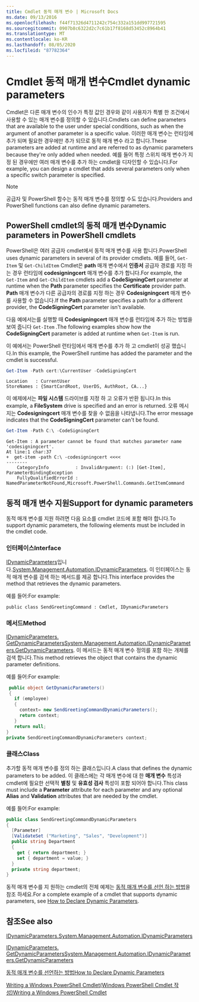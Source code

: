 ```yaml
---
title: Cmdlet 동적 매개 변수 | Microsoft Docs
ms.date: 09/13/2016
ms.openlocfilehash: f44f71326d4711242c754c332a151dd997721595
ms.sourcegitcommit: 0907b8c6322d2c7c61b17f8168d53452c8964b41
ms.translationtype: MT
ms.contentlocale: ko-KR
ms.lasthandoff: 08/05/2020
ms.locfileid: "87782364"
---
```

# <a name="cmdlet-dynamic-parameters"></a><span data-ttu-id="d9ec3-102">Cmdlet 동적 매개 변수</span><span class="sxs-lookup"><span data-stu-id="d9ec3-102">Cmdlet dynamic parameters</span></span>

<span data-ttu-id="d9ec3-103">Cmdlet은 다른 매개 변수의 인수가 특정 값인 경우와 같이 사용자가 특별 한 조건에서 사용할 수 있는 매개 변수를 정의할 수 있습니다.</span><span class="sxs-lookup"><span data-stu-id="d9ec3-103">Cmdlets can define parameters that are available to the user under special conditions, such as when the argument of another parameter is a specific value.</span></span> <span data-ttu-id="d9ec3-104">이러한 매개 변수는 런타임에 추가 되며 필요한 경우에만 추가 되므로 동적 매개 변수 라고 합니다.</span><span class="sxs-lookup"><span data-stu-id="d9ec3-104">These parameters are added at runtime and are referred to as dynamic parameters because they're only added when needed.</span></span> <span data-ttu-id="d9ec3-105">예를 들어 특정 스위치 매개 변수가 지정 된 경우에만 여러 매개 변수를 추가 하는 cmdlet을 디자인할 수 있습니다.</span><span class="sxs-lookup"><span data-stu-id="d9ec3-105">For example, you can design a cmdlet that adds several parameters only when a specific switch parameter is specified.</span></span>

> [!NOTE]
> <span data-ttu-id="d9ec3-106">공급자 및 PowerShell 함수는 동적 매개 변수를 정의할 수도 있습니다.</span><span class="sxs-lookup"><span data-stu-id="d9ec3-106">Providers and PowerShell functions can also define dynamic parameters.</span></span>

## <a name="dynamic-parameters-in-powershell-cmdlets"></a><span data-ttu-id="d9ec3-107">PowerShell cmdlet의 동적 매개 변수</span><span class="sxs-lookup"><span data-stu-id="d9ec3-107">Dynamic parameters in PowerShell cmdlets</span></span>

<span data-ttu-id="d9ec3-108">PowerShell은 여러 공급자 cmdlet에서 동적 매개 변수를 사용 합니다.</span><span class="sxs-lookup"><span data-stu-id="d9ec3-108">PowerShell uses dynamic parameters in several of its provider cmdlets.</span></span> <span data-ttu-id="d9ec3-109">예를 들어, `Get-Item` 및 `Get-ChildItem` Cmdlet은 **path** 매개 변수에서 **인증서** 공급자 경로를 지정 하는 경우 런타임에 **codesigningcert** 매개 변수를 추가 합니다.</span><span class="sxs-lookup"><span data-stu-id="d9ec3-109">For example, the `Get-Item` and `Get-ChildItem` cmdlets add a **CodeSigningCert** parameter at runtime when the **Path** parameter specifies the **Certificate** provider path.</span></span> <span data-ttu-id="d9ec3-110">**Path** 매개 변수가 다른 공급자의 경로를 지정 하는 경우 **Codesigningcert** 매개 변수를 사용할 수 없습니다.</span><span class="sxs-lookup"><span data-stu-id="d9ec3-110">If the **Path** parameter specifies a path for a different provider, the **CodeSigningCert** parameter isn't available.</span></span>

<span data-ttu-id="d9ec3-111">다음 예에서는를 실행할 때 **Codesigningcert** 매개 변수를 런타임에 추가 하는 방법을 보여 줍니다 `Get-Item` .</span><span class="sxs-lookup"><span data-stu-id="d9ec3-111">The following examples show how the **CodeSigningCert** parameter is added at runtime when `Get-Item` is run.</span></span>

<span data-ttu-id="d9ec3-112">이 예에서는 PowerShell 런타임에서 매개 변수를 추가 하 고 cmdlet이 성공 했습니다.</span><span class="sxs-lookup"><span data-stu-id="d9ec3-112">In this example, the PowerShell runtime has added the parameter and the cmdlet is successful.</span></span>

```powershell
Get-Item -Path cert:\CurrentUser -CodeSigningCert
```

```Output
Location   : CurrentUser
StoreNames : {SmartCardRoot, UserDS, AuthRoot, CA...}
```

<span data-ttu-id="d9ec3-113">이 예제에서는 **파일 시스템** 드라이브를 지정 하 고 오류가 반환 됩니다.</span><span class="sxs-lookup"><span data-stu-id="d9ec3-113">In this example, a **FileSystem** drive is specified and an error is returned.</span></span> <span data-ttu-id="d9ec3-114">오류 메시지는 **Codesigningcert** 매개 변수를 찾을 수 없음을 나타냅니다.</span><span class="sxs-lookup"><span data-stu-id="d9ec3-114">The error message indicates that the **CodeSigningCert** parameter can't be found.</span></span>

```powershell
Get-Item -Path C:\ -CodeSigningCert
```

```Output
Get-Item : A parameter cannot be found that matches parameter name 'codesigningcert'.
At line:1 char:37
+  get-item -path C:\ -codesigningcert <<<<
--------
    CategoryInfo          : InvalidArgument: (:) [Get-Item], ParameterBindingException
    FullyQualifiedErrorId : NamedParameterNotFound,Microsoft.PowerShell.Commands.GetItemCommand
```

## <a name="support-for-dynamic-parameters"></a><span data-ttu-id="d9ec3-115">동적 매개 변수 지원</span><span class="sxs-lookup"><span data-stu-id="d9ec3-115">Support for dynamic parameters</span></span>

<span data-ttu-id="d9ec3-116">동적 매개 변수를 지원 하려면 다음 요소를 cmdlet 코드에 포함 해야 합니다.</span><span class="sxs-lookup"><span data-stu-id="d9ec3-116">To support dynamic parameters, the following elements must be included in the cmdlet code.</span></span>

### <a name="interface"></a><span data-ttu-id="d9ec3-117">인터페이스</span><span class="sxs-lookup"><span data-stu-id="d9ec3-117">Interface</span></span>

<span data-ttu-id="d9ec3-118">[IDynamicParameters](/dotnet/api/System.Management.Automation.IDynamicParameters)입니다.</span><span class="sxs-lookup"><span data-stu-id="d9ec3-118">[System.Management.Automation.IDynamicParameters](/dotnet/api/System.Management.Automation.IDynamicParameters).</span></span>
<span data-ttu-id="d9ec3-119">이 인터페이스는 동적 매개 변수를 검색 하는 메서드를 제공 합니다.</span><span class="sxs-lookup"><span data-stu-id="d9ec3-119">This interface provides the method that retrieves the dynamic parameters.</span></span>

<span data-ttu-id="d9ec3-120">예를 들어:</span><span class="sxs-lookup"><span data-stu-id="d9ec3-120">For example:</span></span>

`public class SendGreetingCommand : Cmdlet, IDynamicParameters`

### <a name="method"></a><span data-ttu-id="d9ec3-121">메서드</span><span class="sxs-lookup"><span data-stu-id="d9ec3-121">Method</span></span>

<span data-ttu-id="d9ec3-122">[IDynamicParameters. GetDynamicParameters](/dotnet/api/System.Management.Automation.IDynamicParameters.GetDynamicParameters)</span><span class="sxs-lookup"><span data-stu-id="d9ec3-122">[System.Management.Automation.IDynamicParameters.GetDynamicParameters](/dotnet/api/System.Management.Automation.IDynamicParameters.GetDynamicParameters).</span></span>
<span data-ttu-id="d9ec3-123">이 메서드는 동적 매개 변수 정의를 포함 하는 개체를 검색 합니다.</span><span class="sxs-lookup"><span data-stu-id="d9ec3-123">This method retrieves the object that contains the dynamic parameter definitions.</span></span>

<span data-ttu-id="d9ec3-124">예를 들어:</span><span class="sxs-lookup"><span data-stu-id="d9ec3-124">For example:</span></span>

```csharp
 public object GetDynamicParameters()
 {
   if (employee)
   {
     context= new SendGreetingCommandDynamicParameters();
     return context;
   }
   return null;
}
private SendGreetingCommandDynamicParameters context;
```

### <a name="class"></a><span data-ttu-id="d9ec3-125">클래스</span><span class="sxs-lookup"><span data-stu-id="d9ec3-125">Class</span></span>

<span data-ttu-id="d9ec3-126">추가할 동적 매개 변수를 정의 하는 클래스입니다.</span><span class="sxs-lookup"><span data-stu-id="d9ec3-126">A class that defines the dynamic parameters to be added.</span></span> <span data-ttu-id="d9ec3-127">이 클래스에는 각 매개 변수에 대 한 **매개 변수** 특성과 cmdlet에 필요한 선택적 **별칭** 및 **유효성 검사** 특성이 포함 되어야 합니다.</span><span class="sxs-lookup"><span data-stu-id="d9ec3-127">This class must include a **Parameter** attribute for each parameter and any optional **Alias** and **Validation** attributes that are needed by the cmdlet.</span></span>

<span data-ttu-id="d9ec3-128">예를 들어:</span><span class="sxs-lookup"><span data-stu-id="d9ec3-128">For example:</span></span>

```csharp
public class SendGreetingCommandDynamicParameters
{
  [Parameter]
  [ValidateSet ("Marketing", "Sales", "Development")]
  public string Department
  {
    get { return department; }
    set { department = value; }
  }
  private string department;
}
```

<span data-ttu-id="d9ec3-129">동적 매개 변수를 지 원하는 cmdlet의 전체 예제는 [동적 매개 변수를 선언 하는 방법](./how-to-declare-dynamic-parameters.md)을 참조 하세요.</span><span class="sxs-lookup"><span data-stu-id="d9ec3-129">For a complete example of a cmdlet that supports dynamic parameters, see [How to Declare Dynamic Parameters](./how-to-declare-dynamic-parameters.md).</span></span>

## <a name="see-also"></a><span data-ttu-id="d9ec3-130">참조</span><span class="sxs-lookup"><span data-stu-id="d9ec3-130">See also</span></span>

[<span data-ttu-id="d9ec3-131">IDynamicParameters.</span><span class="sxs-lookup"><span data-stu-id="d9ec3-131">System.Management.Automation.IDynamicParameters</span></span>](/dotnet/api/System.Management.Automation.IDynamicParameters)

[<span data-ttu-id="d9ec3-132">IDynamicParameters. GetDynamicParameters</span><span class="sxs-lookup"><span data-stu-id="d9ec3-132">System.Management.Automation.IDynamicParameters.GetDynamicParameters</span></span>](/dotnet/api/System.Management.Automation.IDynamicParameters.GetDynamicParameters)

[<span data-ttu-id="d9ec3-133">동적 매개 변수를 선언하는 방법</span><span class="sxs-lookup"><span data-stu-id="d9ec3-133">How to Declare Dynamic Parameters</span></span>](./how-to-declare-dynamic-parameters.md)

[<span data-ttu-id="d9ec3-134">Writing a Windows PowerShell Cmdlet(Windows PowerShell Cmdlet 작성)</span><span class="sxs-lookup"><span data-stu-id="d9ec3-134">Writing a Windows PowerShell Cmdlet</span></span>](./writing-a-windows-powershell-cmdlet.md)
